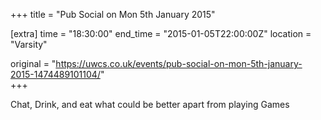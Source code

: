 +++
title = "Pub Social on Mon 5th January 2015"

[extra]
time = "18:30:00"
end_time = "2015-01-05T22:00:00Z"
location = "Varsity"

original = "https://uwcs.co.uk/events/pub-social-on-mon-5th-january-2015-1474489101104/"    
+++

Chat, Drink, and eat what could be better apart from playing Games

